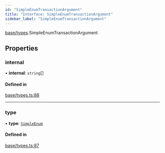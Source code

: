 ```yaml
---
id: "SimpleEnumTransactionArgument"
title: "Interface: SimpleEnumTransactionArgument"
sidebar_label: "SimpleEnumTransactionArgument"
---
```


[base/types](../../../../modules/Base/Types/Types.md).SimpleEnumTransactionArgument

## Properties

### internal

• **internal**: `string`[]

#### Defined in

[base/types.ts:88](https://github.com/PolymeshAssociation/polymesh-sdk/blob/995f17653/src/base/types.ts#L88)

___

### type

• **type**: [`SimpleEnum`](../../../../enums/Base/Types/TransactionArgumentType/TransactionArgumentType.md#simpleenum)

#### Defined in

[base/types.ts:87](https://github.com/PolymeshAssociation/polymesh-sdk/blob/995f17653/src/base/types.ts#L87)
